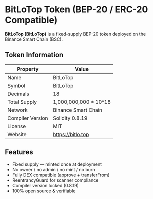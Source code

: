 # BitLoTop Token (BEP-20 / ERC-20 Compatible)

**BitLoTop (BitLoTop)** is a fixed-supply BEP-20 token deployed on the Binance Smart Chain (BSC).

## Token Information
| Property | Value |
|-----------|--------|
| Name | BitLoTop |
| Symbol | BitLoTop |
| Decimals | 18 |
| Total Supply | 1,000,000,000 * 10^18 |
| Network | Binance Smart Chain |
| Compiler Version | Solidity 0.8.19 |
| License | MIT |
| Website | https://bitlo.top |

## Features
- Fixed supply — minted once at deployment
- No owner / no admin / no mint / no burn
- Fully DEX compatible (approve + transferFrom)
- ReentrancyGuard for scanner compliance
- Compiler version locked (0.8.19)
- 100% open source & verifiable
